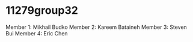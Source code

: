 # 11279group32

Member 1: Mikhail Budko
Member 2: Kareem Bataineh
Member 3: Steven Bui
Member 4: Eric Chen